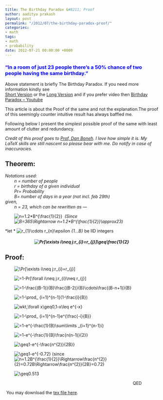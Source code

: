 ```yaml
---
title: The Birthday Paradox &#8211; Proof
author: aaditya prakash
layout: post
permalink: "/2012/07/the-birthday-paradox-proof/"
categories:
- math
tags:
- math
- probability
date: 2012-07-21 00:00:00 +0000
---
```

### <span style="color: #0000ff;">“In a room of just 23 people there’s a 50% chance of two people having the same birthday.”</span>

Above statement is briefly The Birthday Paradox. If you need more information kindly see  
<a title="Birthday Paradox Explained" href="http://www.damninteresting.com/the-birthday-paradox/" target="_blank"> Short Version</a> or the <a title="Birthday Paradox Explained" href="http://betterexplained.com/articles/understanding-the-birthday-paradox/" target="_blank">Long Version</a> and if you prefer video then <a title="Youtube video birthday paradox explained" href=" http://www.youtube.com/watch?v=98OTsYfTt-c&feature=player_embedded" target="_blank">Birthday Paradox &#8211; Youtube</a>

This article is about the Proof of the same and not the explanation.The proof of this seemingly counter intuitive result has always baffled me.

Following below I present the simplest possible proof of the same with least amount of clutter and redundancy.

*Credit of this proof goes to [Prof. Dan Boneh][1]. I love how simple it is. My LaTeX skills are still nascent so please bear with me. Do notify in case of inaccuracies.*

## **Theorem:**

<address>
  Notations used:
</address>

<address style="padding-left: 30px;">
  n = number of people
</address>

<address style="padding-left: 30px;">
  r = birthday of a given individual
</address>

<address style="padding-left: 30px;">
  Pr= Probability
</address>

<address style="padding-left: 30px;">
  B= number of days in a year (not incl. feb 29th)
</address>

<address>
  given,
</address>

<address style="padding-left: 30px;">
  n = 23, which can be rewritten as &#8212;
</address>

<p style="padding-left: 30px;">
  <img src='http://s0.wp.com/latex.php?latex=n%3D1.2%2AB%5E%7B%5Cfrac%7B1%7D%7B2%7D%7D&#038;bg=ffffff&#038;fg=000000&#038;s=0' alt='n=1.2*B^{\frac{1}{2}}' title='n=1.2*B^{\frac{1}{2}}' class='latex' />  <em>(Since <img src='http://s0.wp.com/latex.php?latex=B%3D365%5CRightarrow+n%3D1.2%2AB%5E%7B%5Cfrac%7B1%7D%7B2%7D%7D%5Capprox23&#038;bg=ffffff&#038;fg=000000&#038;s=0' alt='B=365\Rightarrow n=1.2*B^{\frac{1}{2}}\approx23' title='B=365\Rightarrow n=1.2*B^{\frac{1}{2}}\approx23' class='latex' />)</em>
</p>

*let * <img src='http://s0.wp.com/latex.php?latex=r_%7B1%7D%5Ccdots+r_%7Bn%7D%5Cepsilon&#038;bg=ffffff&#038;fg=000000&#038;s=0' alt='r_{1}\cdots r_{n}\epsilon' title='r_{1}\cdots r_{n}\epsilon' class='latex' /> *{1&#8230;B}* be IID integers

<h5 style="text-align: center;">
  <img src='http://s0.wp.com/latex.php?latex=Pr%5B%5Cexists+i%5Cneq+j%3Ar_%7Bi%7D%3Dr_%7Bj%7D%5D%5Cgeq%5Cfrac%7B1%7D%7B2%7D&#038;bg=ffffff&#038;fg=000000&#038;s=0' alt='Pr[\exists i\neq j:r_{i}=r_{j}]\geq\frac{1}{2}' title='Pr[\exists i\neq j:r_{i}=r_{j}]\geq\frac{1}{2}' class='latex' />
</h5>

## Proof:

<p style="padding-left: 30px;">
  <img src='http://s0.wp.com/latex.php?latex=%5CPr%5B%5Cexists+i%5Cneq+j%3Ar_%7Bi%7D%3Dr_%7Bj%7D%5D&#038;bg=ffffff&#038;fg=000000&#038;s=0' alt='\Pr[\exists i\neq j:r_{i}=r_{j}]' title='\Pr[\exists i\neq j:r_{i}=r_{j}]' class='latex' />
</p>

<p style="padding-left: 30px;">
  <img src='http://s0.wp.com/latex.php?latex=%3D1-Pr%5B%5Cforall+i%5Cneq+j%3Ar_%7Bi%7D%5Cneq+r_%7Bj%7D%5D&#038;bg=ffffff&#038;fg=000000&#038;s=0' alt='=1-Pr[\forall i\neq j:r_{i}\neq r_{j}]' title='=1-Pr[\forall i\neq j:r_{i}\neq r_{j}]' class='latex' />
</p>

<p style="padding-left: 30px;">
  <img src='http://s0.wp.com/latex.php?latex=%3D1-%5Cfrac%7B%28B-1%29%7D%7BB%7D%5Cfrac%7B%28B-2%29%7D%7BB%7D%5Ccdots%5Cfrac%7B%28B-n%2B1%29%7D%7BB%7D&#038;bg=ffffff&#038;fg=000000&#038;s=0' alt='=1-\frac{(B-1)}{B}\frac{(B-2)}{B}\cdots\frac{(B-n+1)}{B}' title='=1-\frac{(B-1)}{B}\frac{(B-2)}{B}\cdots\frac{(B-n+1)}{B}' class='latex' />
</p>

<p style="padding-left: 30px;">
  <img src='http://s0.wp.com/latex.php?latex=%3D1-%5Cprod_+%7Bi%3D1%7D%5E%7Bn-1%7D%281-%5Cfrac%7Bi%7D%7BB%7D%29&#038;bg=ffffff&#038;fg=000000&#038;s=0' alt='=1-\prod_ {i=1}^{n-1}(1-\frac{i}{B})' title='=1-\prod_ {i=1}^{n-1}(1-\frac{i}{B})' class='latex' />
</p>

<p style="padding-left: 30px;">
  <img src='http://s0.wp.com/latex.php?latex=wkt%2C%5Cforall+x%5Cgeq0%2C1-x%5Cleq+e%5E%7B-x%7D&#038;bg=ffffff&#038;fg=000000&#038;s=0' alt='wkt,\forall x\geq0,1-x\leq e^{-x}' title='wkt,\forall x\geq0,1-x\leq e^{-x}' class='latex' />
</p>

<p style="padding-left: 30px;">
  <img src='http://s0.wp.com/latex.php?latex=%3D1-%5Cprod_+%7Bi%3D1%7D%5E%7Bn-1%7De%5E%7B%5Cfrac%7B-i%7D%7BB%7D%7D&#038;bg=ffffff&#038;fg=000000&#038;s=0' alt='=1-\prod_ {i=1}^{n-1}e^{\frac{-i}{B}}' title='=1-\prod_ {i=1}^{n-1}e^{\frac{-i}{B}}' class='latex' />
</p>

<p style="padding-left: 30px;">
  <img src='http://s0.wp.com/latex.php?latex=%3D1-e%5E%7B-%5Cfrac%7B1%7D%7BB%7D%5Csum%5Climits+_%7Bi%3D1%7D%5E%7Bn-1%7Di%7D&#038;bg=ffffff&#038;fg=000000&#038;s=0' alt='=1-e^{-\frac{1}{B}\sum\limits _{i=1}^{n-1}i}' title='=1-e^{-\frac{1}{B}\sum\limits _{i=1}^{n-1}i}' class='latex' />
</p>

<p style="padding-left: 30px;">
  <img src='http://s0.wp.com/latex.php?latex=%3D1-e%5E%7B-%5Cfrac%7B1%7D%7BB%7D%5Cfrac%7Bn%28n-1%29%7D%7B2%7D%7D&#038;bg=ffffff&#038;fg=000000&#038;s=0' alt='=1-e^{-\frac{1}{B}\frac{n(n-1)}{2}}' title='=1-e^{-\frac{1}{B}\frac{n(n-1)}{2}}' class='latex' />
</p>

<p style="padding-left: 30px;">
  <img src='http://s0.wp.com/latex.php?latex=%5Cgeq1-e%5E%7B-%5Cfrac%7Bn%5E%7B2%7D%7D%7B2B%7D%7D&#038;bg=ffffff&#038;fg=000000&#038;s=0' alt='\geq1-e^{-\frac{n^{2}}{2B}}' title='\geq1-e^{-\frac{n^{2}}{2B}}' class='latex' />
</p>

<p style="padding-left: 30px;">
  <img src='http://s0.wp.com/latex.php?latex=%5Cgeq1-e%5E%7B-0.72%7D&#038;bg=ffffff&#038;fg=000000&#038;s=0' alt='\geq1-e^{-0.72}' title='\geq1-e^{-0.72}' class='latex' /> (since <img src='http://s0.wp.com/latex.php?latex=n%3D1.2B%5E%7B%5Cfrac%7B1%7D%7B2%7D%7D%5CRightarrow%5Cfrac%7Bn%5E%7B2%7D%7D%7B2%7D%3D0.72B%5CRightarrow%5Cfrac%7Bn%5E%7B2%7D%7D%7B2B%7D%3D0.72%29&#038;bg=ffffff&#038;fg=000000&#038;s=0' alt='n=1.2B^{\frac{1}{2}}\Rightarrow\frac{n^{2}}{2}=0.72B\Rightarrow\frac{n^{2}}{2B}=0.72)' title='n=1.2B^{\frac{1}{2}}\Rightarrow\frac{n^{2}}{2}=0.72B\Rightarrow\frac{n^{2}}{2B}=0.72)' class='latex' />
</p>

<p style="padding-left: 30px;">
  <img src='http://s0.wp.com/latex.php?latex=%5Cgeq0.513&#038;bg=ffffff&#038;fg=000000&#038;s=0' alt='\geq0.513' title='\geq0.513' class='latex' />
</p>

<p style="padding-left: 420px;">
  QED
</p>

 You may download the <a title="Birthday Paradox Proof" href="http://aaditya.info/research/birthdayparadoxproof.tex" target="_blank">tex file here</a>.

 [1]: http://crypto.stanford.edu/~dabo/